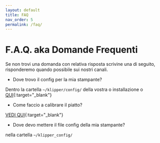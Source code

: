 ```yaml
---
layout: default
title: FAQ
nav_order: 5
permalink: /faq/
---
```


# F.A.Q. aka Domande Frequenti

Se non trovi una domanda con relativa risposta scrivine una di seguito, risponderemo quando possibile sui nostri canali.

* Dove trovo il config per la mia stampante? 

Dentro la cartella `~/klipper/config/` della vostra o installazione o [QUI](https://github.com/KevinOConnor/klipper/tree/master/config){:target="_blank"}

* Come faccio a calibrare il piatto? 

[VEDI QUI](https://klipper-italia.xyz/impostazioni/calibrazioni-klipper/){:target="_blank"}

* Dove devo mettere il file config della mia stampante?

nella cartella `~/klipper_config/`
